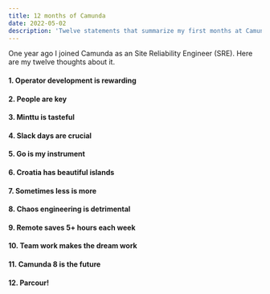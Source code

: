 ```yaml
---
title: 12 months of Camunda
date: 2022-05-02
description: 'Twelve statements that summarize my first months at Camunda'
---
```


One year ago I joined Camunda as an Site Reliability Engineer (SRE). Here are my twelve thoughts about it.  

#### 1. Operator development is rewarding
#### 2. People are key
#### 3. Minttu is tasteful
#### 4. Slack days are crucial
#### 5. Go is my instrument
#### 6. Croatia has beautiful islands
#### 7. Sometimes less is more
#### 8. Chaos engineering is detrimental 
#### 9. Remote saves 5+ hours each week
#### 10. Team work makes the dream work
#### 11. Camunda 8 is the future
#### 12. Parcour!